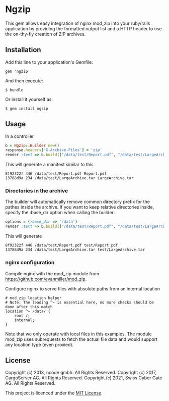 # Ngzip

This gem allows easy integration of nginx mod_zip into your ruby/rails application by providing
the formatted output list and a HTTP header to use the on-thy-fly creation of ZIP archives.

## Installation

Add this line to your application's Gemfile:

    gem 'ngzip'

And then execute:

    $ bundle

Or install it yourself as:

    $ gem install ngzip

## Usage

In a controller

```ruby
b = Ngzip::Builder.new()
response.headers['X-Archive-Files'] = 'zip'
render :text => b.build(["/data/test/Report.pdf", "/data/test/LargeArchive.tar"])
```

This will generate a manifest similar to this

    8f92322f 446 /data/test/Report.pdf Report.pdf
    13788d9a 234 /data/test/LargeArchive.tar LargeArchive.tar

### Directories in the archive

The builder will automatically remove common directory prefix for the pathes inside the archive. If you want to keep relative directories inside, specify the :base_dir option when calling the builder:

```ruby
options = {:base_dir => '/data'}
render :text => b.build(["/data/test/Report.pdf", "/data/test/LargeArchive.tar"], options)
```

This will generate
     
    8f92322f 446 /data/test/Report.pdf test/Report.pdf
    13788d9a 234 /data/test/LargeArchive.tar test/LargeArchive.tar



### nginx configuration

Compile nginx with the mod_zip module from https://github.com/evanmiller/mod_zip.

Configure nginx to serve files with absolute paths from an internal location

    # mod_zip location helper
  	# Note: The leading ^~ is essential here, no more checks should be done after this match
  	location ^~ /data/ {
    	root /;
    	internal;
  	}

Note that we only operate with local files in this examples. The module mod_zip uses subrequests to 
fetch the actual file data and would support any location type (even proxied).

## License

Copyright (c) 2013, ncode gmbh. All Rights Reserved.
Copyright (c) 2017, CargoServer AG. All Rights Reserved.
Copyright (c) 2021, Swiss Cyber Gate AG. All Rights Reserved.

This project is licenced under the [MIT License](LICENSE.txt).
